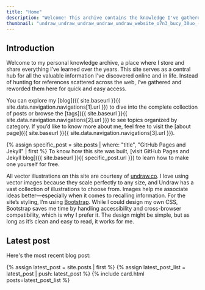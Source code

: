 ```yaml
---
title: "Home"  
description: "Welcome! This archive contains the knowledge I've gathered throughout my life."  
thumbnail: "undraw_undraw_undraw_undraw_undraw_website_o7n3_bucy_30uo_-1-_d6br_0qfo.svg"
---
```


## Introduction

Welcome to my personal knowledge archive, a place where I store and share everything I’ve learned over the years. This site serves as a central hub for all the valuable information I've discovered online and in life. Instead of hunting for references scattered across the web, I’ve gathered and reworded them here for quick and easy access.

You can explore my [blog]({{ site.baseurl }}{{ site.data.navigation.navigations[1].url }}) to dive into the complete collection of posts or browse the [tags]({{ site.baseurl }}{{ site.data.navigation.navigations[2].url }}) to see topics organized by category. If you’d like to know more about me, feel free to visit the [about page]({{ site.baseurl }}{{ site.data.navigation.navigations[3].url }}).

{% assign specific_post = site.posts | where: "title", "GitHub Pages and Jekyll" | first %}
To know how this site was built, [visit GitHub Pages and Jekyll blog]({{ site.baseurl }}{{ specific_post.url }}) to learn how to make one yourself for free.

All vector illustrations on this site are courtesy of [undraw.co](https://undraw.co/). I love using vector images because they scale perfectly to any size, and Undraw has a vast collection of illustrations to choose from. Images help me associate ideas better—especially when it comes to recalling information. For the site’s styling, I’m using [Bootstrap](https://getbootstrap.com/). While I could design my own CSS, Bootstrap saves me time by handling accessibility and cross-browser compatibility, which is why I prefer it. The design might be simple, but as long as it’s clean and easy to read, it works for me.

## Latest post

Here's the most recent blog post:

{% assign latest_post = site.posts | first %}
{% assign latest_post_list = latest_post | push: latest_post %}
{% include card.html posts=latest_post_list %}